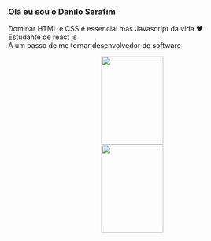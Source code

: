 ### Olá eu sou o Danilo Serafim



Dominar HTML e CSS é essencial mas Javascript da vida ♥<br>
Estudante de react js <br>
A um passo de me tornar desenvolvedor de software


<div align="center">
  <a href="https://github.com/danilobserafim">
  <img height="180em" width="50%" src="https://github-readme-stats.vercel.app/api?username=danilobserafim&show_icons=true&theme=merko&include_all_commits=true&count_private=true"/>
  <img height="180em" width="50%" src="https://github-readme-stats.vercel.app/api/top-langs/?username=danilobserafim&layout=compact&langs_count=7&theme=merko"/>
</div>
